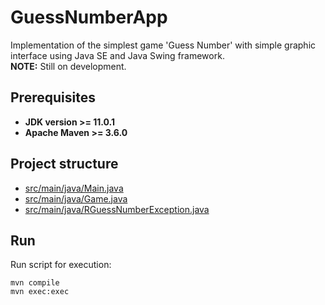 # GuessNumberApp
Implementation of the simplest game 'Guess Number' with simple graphic interface using Java SE and Java Swing framework.<br/>**NOTE:** Still on development.
## Prerequisites
* **JDK version >= 11.0.1**
* **Apache Maven >= 3.6.0**
## Project structure
* [src/main/java/Main.java](https://github.com/y-nochnyk/GuessNumberApp/blob/master/src/main/java/Main.java)
* [src/main/java/Game.java](https://github.com/y-nochnyk/GuessNumberApp/blob/master/src/main/java/Game.java)
* [src/main/java/RGuessNumberException.java](https://github.com/y-nochnyk/GuessNumberApp/blob/master/src/main/java/GuessNumberException.java)
## Run 
Run script for execution:
```
mvn compile
mvn exec:exec
```
